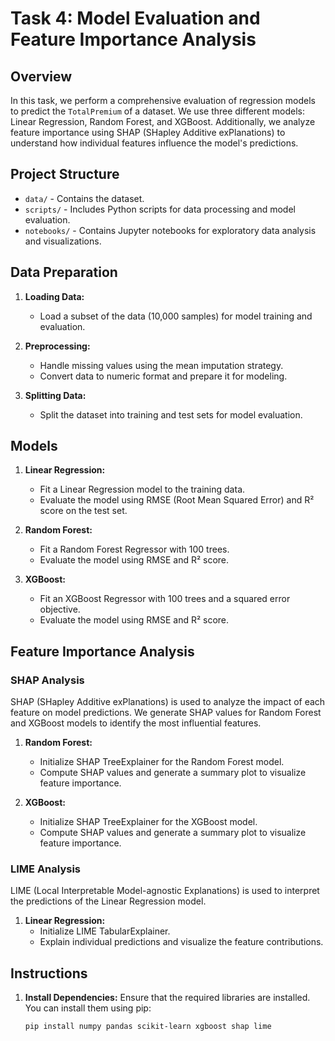 # Task 4: Model Evaluation and Feature Importance Analysis

## Overview

In this task, we perform a comprehensive evaluation of regression models to predict the `TotalPremium` of a dataset. We use three different models: Linear Regression, Random Forest, and XGBoost. Additionally, we analyze feature importance using SHAP (SHapley Additive exPlanations) to understand how individual features influence the model's predictions.

## Project Structure

- `data/` - Contains the dataset.
- `scripts/` - Includes Python scripts for data processing and model evaluation.
- `notebooks/` - Contains Jupyter notebooks for exploratory data analysis and visualizations.

## Data Preparation

1. **Loading Data:**

   - Load a subset of the data (10,000 samples) for model training and evaluation.

2. **Preprocessing:**

   - Handle missing values using the mean imputation strategy.
   - Convert data to numeric format and prepare it for modeling.

3. **Splitting Data:**
   - Split the dataset into training and test sets for model evaluation.

## Models

1. **Linear Regression:**

   - Fit a Linear Regression model to the training data.
   - Evaluate the model using RMSE (Root Mean Squared Error) and R² score on the test set.

2. **Random Forest:**

   - Fit a Random Forest Regressor with 100 trees.
   - Evaluate the model using RMSE and R² score.

3. **XGBoost:**
   - Fit an XGBoost Regressor with 100 trees and a squared error objective.
   - Evaluate the model using RMSE and R² score.

## Feature Importance Analysis

### SHAP Analysis

SHAP (SHapley Additive exPlanations) is used to analyze the impact of each feature on model predictions. We generate SHAP values for Random Forest and XGBoost models to identify the most influential features.

1. **Random Forest:**

   - Initialize SHAP TreeExplainer for the Random Forest model.
   - Compute SHAP values and generate a summary plot to visualize feature importance.

2. **XGBoost:**
   - Initialize SHAP TreeExplainer for the XGBoost model.
   - Compute SHAP values and generate a summary plot to visualize feature importance.

### LIME Analysis

LIME (Local Interpretable Model-agnostic Explanations) is used to interpret the predictions of the Linear Regression model.

1. **Linear Regression:**
   - Initialize LIME TabularExplainer.
   - Explain individual predictions and visualize the feature contributions.

## Instructions

1. **Install Dependencies:**
   Ensure that the required libraries are installed. You can install them using pip:

   ```bash
   pip install numpy pandas scikit-learn xgboost shap lime
   ```
